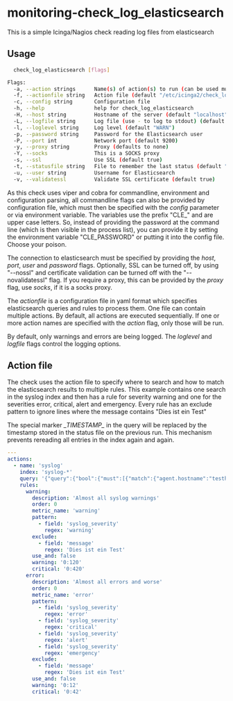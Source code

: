 # monitoring-check_log_elasticsearch

This is a simple Icinga/Nagios check reading log files from elasticsearch

## Usage

```bash
  check_log_elasticsearch [flags]

Flags:
  -a, --action strings      Name(s) of action(s) to run (can be used multiple times, default is all, if no explicit actions are specified)   
  -f, --actionfile string   Action file (default "/etc/icinga2/check_log_elasticsearch/actions.yaml")
  -c, --config string       Configuration file
  -h, --help                help for check_log_elasticsearch
  -H, --host string         Hostname of the server (default "localhost")
  -L, --logfile string      Log file (use - to log to stdout) (default "/var/log/icinga2/check_log_elasticsearch.log")
  -l, --loglevel string     Log level (default "WARN")
  -p, --password string     Password for the Elasticsearch user
  -P, --port int            Network port (default 9200)
  -y, --proxy string        Proxy (defaults to none)
  -Y, --socks               This is a SOCKS proxy
  -s, --ssl                 Use SSL (default true)
  -t, --statusfile string   File to remember the last status (default "/var/cache/icinga2/check_log_elasticsearch/status.txt")
  -u, --user string         Username for Elasticsearch
  -v, --validatessl         Validate SSL certificate (default true)
```

As this check uses viper and cobra for commandline, environment and configuration parsing, all commandline flags can also be provided by configuration file, which must then be specified with the *config* parameter or via environment variable. The variables use the prefix "CLE_" and are upper case letters. So, instead of providing the password at the command line (which is then visible in the process list), you can provide it by setting the environment variable "CLE_PASSWORD" or putting it into the config file. Choose your poison.

The connection to elasticsearch must be specified by providing the *host*, *port*, *user* and *password* flags. Optionally, SSL can be turned off, by using "--nossl" and certificate validation can be turned off with the "--novalidatessl" flag. If you require a proxy, this can be provided by the *proxy* flag, use *socks*, if it is a socks proxy.

The *actionfile* is a configuration file in yaml format which specifies elasticsearch queries and rules to process them. One file can contain multiple actions. By default, all actions are executed
sequentially. If one or more action names are specified with the *action* flag, only those will be run.

By default, only warnings and errors are being logged. The *loglevel* and *logfile* flags control the logging options.

## Action file

The check uses the action file to specify where to search and how to match the elasticsearch results to multiple rules. This example contains one search in the syslog index and then has a rule for severity warning and one for the severities error, critical, alert and emergency. Every rule has an exclude pattern to ignore lines where the message contains "Dies ist ein Test"

The special marker *\_TIMESTAMP\_* in the query will be replaced by the timestamp stored in the status file on the previous run. This mechanism prevents rereading all entries in the index again and again.

```yaml
---
actions:
  - name: 'syslog'
    index: 'syslog-*'
    query: '{"query":{"bool":{"must":[{"match":{"agent.hostname":"testhost1.example.com"}}],"filter":[{"range":{"@timestamp":{"gt":"_TIMESTAMP_"}}}]}},"sort":[{"@timestamp":"asc"}],"size":2000}'
    rules:
      warning:
        description: 'Almost all syslog warnings'
        order: 0
        metric_name: 'warning'
        pattern:
          - field: 'syslog_severity'
            regex: 'warning'
        exclude:
          - field: 'message'
            regex: 'Dies ist ein Test'
        use_and: false
        warning: '0:120'
        critical: '0:420'
      error:
        description: 'Almost all errors and worse'
        order: 0
        metric_name: 'error'
        pattern:
          - field: 'syslog_severity'
            regex: 'error'
          - field: 'syslog_severity'
            regex: 'critical'
          - field: 'syslog_severity'
            regex: 'alert'
          - field: 'syslog_severity'
            regex: 'emergency'
        exclude:
          - field: 'message'
            regex: 'Dies ist ein Test'
        use_and: false
        warning: '0:12'
        critical: '0:42'
```
